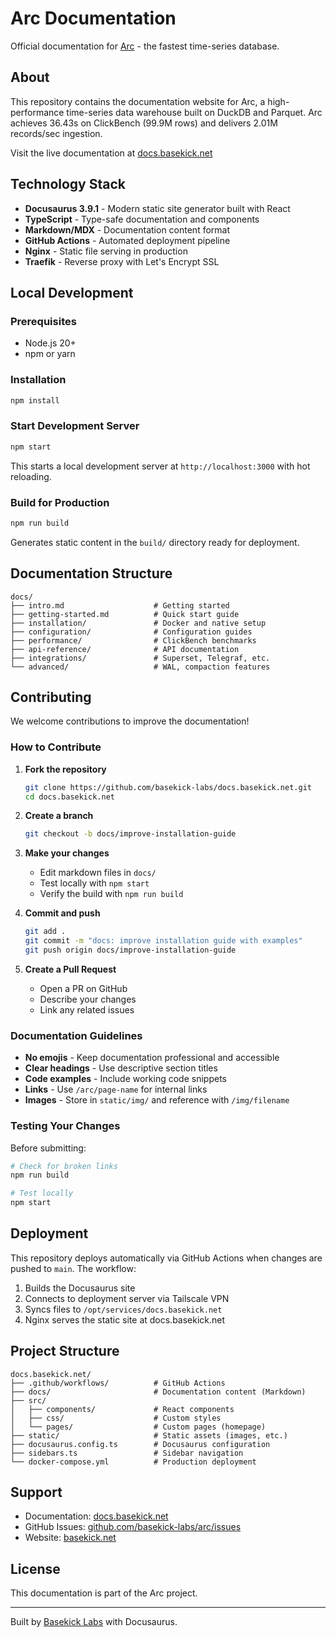 # Arc Documentation

Official documentation for [Arc](https://github.com/basekick-labs/arc) - the fastest time-series database.

## About

This repository contains the documentation website for Arc, a high-performance time-series data warehouse built on DuckDB and Parquet. Arc achieves 36.43s on ClickBench (99.9M rows) and delivers 2.01M records/sec ingestion.

Visit the live documentation at [docs.basekick.net](https://docs.basekick.net)

## Technology Stack

- **Docusaurus 3.9.1** - Modern static site generator built with React
- **TypeScript** - Type-safe documentation and components
- **Markdown/MDX** - Documentation content format
- **GitHub Actions** - Automated deployment pipeline
- **Nginx** - Static file serving in production
- **Traefik** - Reverse proxy with Let's Encrypt SSL

## Local Development

### Prerequisites

- Node.js 20+
- npm or yarn

### Installation

```bash
npm install
```

### Start Development Server

```bash
npm start
```

This starts a local development server at `http://localhost:3000` with hot reloading.

### Build for Production

```bash
npm run build
```

Generates static content in the `build/` directory ready for deployment.

## Documentation Structure

```
docs/
├── intro.md                    # Getting started
├── getting-started.md          # Quick start guide
├── installation/               # Docker and native setup
├── configuration/              # Configuration guides
├── performance/                # ClickBench benchmarks
├── api-reference/              # API documentation
├── integrations/               # Superset, Telegraf, etc.
└── advanced/                   # WAL, compaction features
```

## Contributing

We welcome contributions to improve the documentation!

### How to Contribute

1. **Fork the repository**
   ```bash
   git clone https://github.com/basekick-labs/docs.basekick.net.git
   cd docs.basekick.net
   ```

2. **Create a branch**
   ```bash
   git checkout -b docs/improve-installation-guide
   ```

3. **Make your changes**
   - Edit markdown files in `docs/`
   - Test locally with `npm start`
   - Verify the build with `npm run build`

4. **Commit and push**
   ```bash
   git add .
   git commit -m "docs: improve installation guide with examples"
   git push origin docs/improve-installation-guide
   ```

5. **Create a Pull Request**
   - Open a PR on GitHub
   - Describe your changes
   - Link any related issues

### Documentation Guidelines

- **No emojis** - Keep documentation professional and accessible
- **Clear headings** - Use descriptive section titles
- **Code examples** - Include working code snippets
- **Links** - Use `/arc/page-name` for internal links
- **Images** - Store in `static/img/` and reference with `/img/filename`

### Testing Your Changes

Before submitting:

```bash
# Check for broken links
npm run build

# Test locally
npm start
```

## Deployment

This repository deploys automatically via GitHub Actions when changes are pushed to `main`. The workflow:

1. Builds the Docusaurus site
2. Connects to deployment server via Tailscale VPN
3. Syncs files to `/opt/services/docs.basekick.net`
4. Nginx serves the static site at docs.basekick.net

## Project Structure

```
docs.basekick.net/
├── .github/workflows/          # GitHub Actions
├── docs/                       # Documentation content (Markdown)
├── src/
│   ├── components/             # React components
│   ├── css/                    # Custom styles
│   └── pages/                  # Custom pages (homepage)
├── static/                     # Static assets (images, etc.)
├── docusaurus.config.ts        # Docusaurus configuration
├── sidebars.ts                 # Sidebar navigation
└── docker-compose.yml          # Production deployment
```

## Support

- Documentation: [docs.basekick.net](https://docs.basekick.net)
- GitHub Issues: [github.com/basekick-labs/arc/issues](https://github.com/basekick-labs/arc/issues)
- Website: [basekick.net](https://basekick.net)

## License

This documentation is part of the Arc project.

---

Built by [Basekick Labs](https://basekick.net) with Docusaurus.
